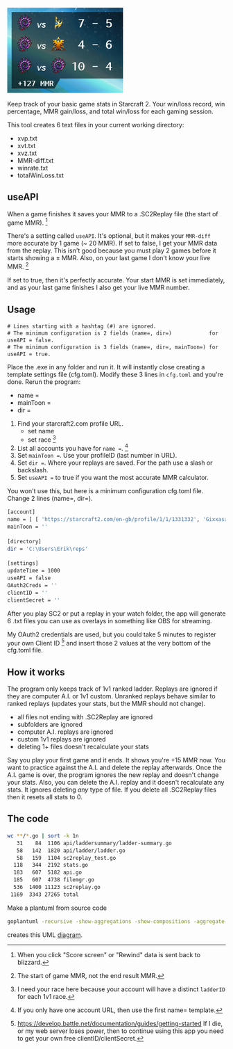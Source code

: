 ![overlay](resources/SC2-overlay.png)

Keep track of your basic game stats in Starcraft 2. Your win/loss record, win percentage, MMR gain/loss, and total win/loss for each gaming session.

This tool creates 6 text files in your current working directory:
* xvp.txt
* xvt.txt
* xvz.txt
* MMR-diff.txt
* winrate.txt
* totalWinLoss.txt

## useAPI

When a game finishes it saves your MMR to a .SC2Replay file (the start of game MMR). [^1]

There's a setting called `useAPI`. It's optional, but it makes your `MMR-diff` more accurate by 1 game (~ 20 MMR). If set to false, I get your MMR data from the replay. This isn't good because you must play 2 games before it starts showing a ± MMR. Also, on your last game I don't know your live MMR. [^2]

If set to true, then it's perfectly accurate. Your start MMR is set immediately, and as your last game finishes I also get your live MMR number.

## Usage

```
# Lines starting with a hashtag (#) are ignored.
# The minimum configuration is 2 fields (name=, dir=)            for useAPI = false.
# The minimum configuration is 3 fields (name=, dir=, mainToon=) for useAPI = true.
```

Place the .exe in any folder and run it. It will instantly close creating a template settings file (cfg.toml). Modify these 3 lines in `cfg.toml` and you're done. Rerun the program:
- name = 
- mainToon =
- dir = 

1. Find your starcraft2.com profile URL.
    - set name
    - set race [^3]
1. List all accounts you have for `name =`. [^4]
1. Set `mainToon =`. Use your profileID (last number in URL).
1. Set `dir =`. Where your replays are saved. For the path use a slash or backslash.
1. Set `useAPI =` to true if you want the most accurate MMR calculator.

You won't use this, but here is a minimum configuration cfg.toml file. Change 2 lines (name=, dir=).

```sh
[account]
name = [ [ 'https://starcraft2.com/en-gb/profile/1/1/1331332', 'Gixxasaurus', 'zerg' ] ]
mainToon = ''

[directory]
dir = 'C:\Users\Erik\reps'

[settings]
updateTime = 1000
useAPI = false
OAuth2Creds = ''
clientID = ''
clientSecret = ''
```

After you play SC2 or put a replay in your watch folder, the app will generate 6 .txt files you can use as overlays in something like OBS for streaming.

My OAuth2 credentials are used, but you could take 5 minutes to register your own Client ID [^5] and insert those 2 values at the very bottom of the cfg.toml file.

## How it works

The program only keeps track of 1v1 ranked ladder. Replays are ignored if they are computer A.I. or 1v1 custom. Unranked replays behave similar to ranked replays (updates your stats, but the MMR should not change).

- all files not ending with .SC2Replay are ignored
- subfolders are ignored
- computer A.I. replays are ignored
- custom 1v1 replays are ignored
- deleting 1+ files doesn't recalculate your stats

Say you play your first game and it ends. It shows you're +15 MMR now. You want to practice against the A.I. and delete the replay afterwards. Once the A.I. game is over, the program ignores the new replay and doesn't change your stats. Also, you can delete the A.I. replay and it doesn't recalculate any stats. It ignores deleting *any* type of file. If you delete all .SC2Replay files then it resets all stats to 0.

## The code

```sh
wc **/*.go | sort -k 1n
   31    84  1106 api/laddersummary/ladder-summary.go
   58   142  1820 api/ladder/ladder.go
   58   159  1104 sc2replay_test.go
  118   344  2192 stats.go
  183   607  5182 api.go
  185   607  4738 filemgr.go
  536  1400 11123 sc2replay.go
 1169  3343 27265 total
 ```

Make a plantuml from source code

```sh
goplantuml -recursive -show-aggregations -show-compositions -aggregate-private-members -show-implementations -show-connection-labels $GOPATH/src/sc2-replay-go > file.puml
```

creates this UML [diagram](resources/UML-sc2rep.png).

[^1]: When you click "Score screen" or "Rewind" data is sent back to blizzard.  
[^2]: The start of game MMR, not the end result MMR.  
[^3]: I need your race here because your account will have a distinct `ladderID` for each 1v1 race.  
[^4]: If you only have one account URL, then use the first name= template.  
[^5]: <https://develop.battle.net/documentation/guides/getting-started> If I die, or my web server loses power, then to continue using this app you need to get your own free clientID/clientSecret.  
